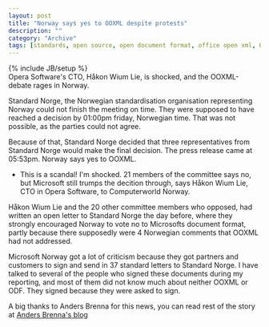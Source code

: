 ```yaml
--- 
layout: post 
title: "Norway says yes to OOXML despite protests"
description: ""
category: "Archive"
tags: [standards, open source, open document format, office open xml, OOXML, odf, ISO]
---
```

{% include JB/setup %}  
Opera Software's CTO, Håkon Wium Lie, is shocked, and the OOXML-debate rages in Norway.

Standard Norge, the Norwegian standardisation organisation representing Norway could not finish the meeting on time. They were supposed to have reached a decision by 01:00pm  friday, Norwegian time. That was not possible, as the parties could not agree.

Because of that, Standard Norge decided that three representatives from Standard Norge would make the final decision.  The press release came at 05:53pm. Norway says yes to OOXML.

- This is a scandal! I'm shocked. 21 members of the committee says no, but Microsoft still trumps the decition through, says Håkon Wium Lie, CTO in Opera Software, to Computerworld Norway.

Håkon Wium Lie and the 20 other committee members who opposed, had written an open letter to Standard Norge the day before, where they strongly encouraged Norway to vote no to Microsofts document format, partly because there supposedly were 4 Norwegian comments that OOXML had not addressed.

Microsoft Norway got a lot of criticism because they got partners and customers to sign and send in 37 standard letters to Standard Norge. I have talked to several of the people who signed these documents during my reporting, and most of them did not know much about neither OOXML or ODF. They signed because they were asked to sign.

A big thanks to Anders Brenna for this news, you can read rest of the story at <a href="http://blog.abrenna.com/despite-massive-protests-norway-says-yes-to-ooxml/">Anders Brenna's blog</a>
